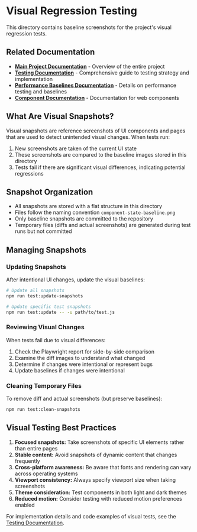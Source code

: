 # Visual Regression Testing

This directory contains baseline screenshots for the project's visual regression tests.

## Related Documentation

- **[Main Project Documentation](../README.md)** - Overview of the entire project
- **[Testing Documentation](../tests/README.md)** - Comprehensive guide to testing strategy and implementation
- **[Performance Baselines Documentation](../performance/README.md)** - Details on performance testing and baselines
- **[Component Documentation](../www/components/README.md)** - Documentation for web components

## What Are Visual Snapshots?

Visual snapshots are reference screenshots of UI components and pages that are used to detect unintended visual changes. When tests run:

1. New screenshots are taken of the current UI state
2. These screenshots are compared to the baseline images stored in this directory
3. Tests fail if there are significant visual differences, indicating potential regressions

## Snapshot Organization

- All snapshots are stored with a flat structure in this directory
- Files follow the naming convention `component-state-baseline.png`
- Only baseline snapshots are committed to the repository
- Temporary files (diffs and actual screenshots) are generated during test runs but not committed

## Managing Snapshots

### Updating Snapshots

After intentional UI changes, update the visual baselines:

```bash
# Update all snapshots
npm run test:update-snapshots

# Update specific test snapshots
npm run test:update -- -u path/to/test.js
```

### Reviewing Visual Changes

When tests fail due to visual differences:

1. Check the Playwright report for side-by-side comparison
2. Examine the diff images to understand what changed
3. Determine if changes were intentional or represent bugs
4. Update baselines if changes were intentional

### Cleaning Temporary Files

To remove diff and actual screenshots (but preserve baselines):

```bash
npm run test:clean-snapshots
```

## Visual Testing Best Practices

1. **Focused snapshots:** Take screenshots of specific UI elements rather than entire pages
2. **Stable content:** Avoid snapshots of dynamic content that changes frequently
3. **Cross-platform awareness:** Be aware that fonts and rendering can vary across operating systems
4. **Viewport consistency:** Always specify viewport size when taking screenshots
5. **Theme consideration:** Test components in both light and dark themes
6. **Reduced motion:** Consider testing with reduced motion preferences enabled

For implementation details and code examples of visual tests, see the [Testing Documentation](../tests/README.md).
